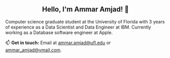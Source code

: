 

<h2 style=text-align:center;>Hello, I'm Ammar Amjad! 👋</h2>

Computer science graduate student at the University of Florida with 3 years of experience as a Data Scientist and Data Engineer at IBM. 
Currently working as a Database software engineer at Apple.

📫 **Get in touch:** Email at [ammar.amjad@ufl.edu](ammar.amjad@ufl.edu) or [ammar_amjad@ymail.com](ammar_amjad@ymail.com).

